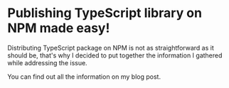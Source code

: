 # Publishing TypeScript library on NPM made easy!

Distributing TypeScript package on NPM is not as straightforward as it should be, that's why I decided to put together the information I gathered while addressing the issue.
 
You can find out all the information on my blog post.
 
